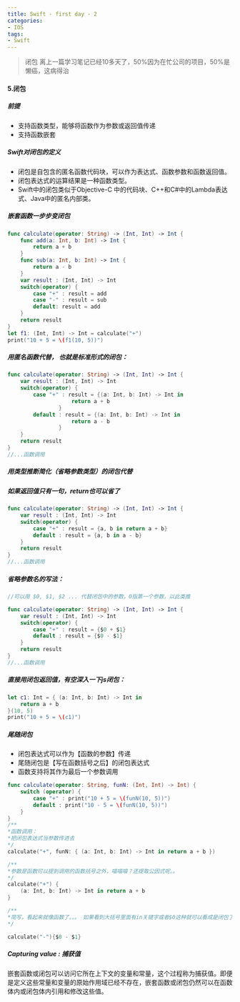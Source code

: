 ```yaml
---
title: Swift - first day - 2
categories:
- IOS
tags:
- Swift
---
```

> 闭包
离上一篇学习笔记已经10多天了，50%因为在忙公司的项目，50%是懒癌，这病得治
<!-- more -->

#### 5.闭包
##### 前提
* 支持函数类型，能够将函数作为参数或返回值传递
* 支持函数嵌套
##### Swift对闭包的定义
* 闭包是自包含的匿名函数代码块，可以作为表达式、函数参数和函数返回值。
* 闭包表达式的运算结果是一种函数类型。
* Swift中的闭包类似于Objective-C 中的代码块、C++和C#中的Lambda表达式、Java中的匿名内部类。

##### 嵌套函数一步步变闭包 
``` swift 
func calculate(operator: String) -> (Int, Int) -> Int {
	func add(a: Int, b: Int) -> Int {
		return a + b
	}
	func sub(a: Int, b: Int) -> Int {
		return a - b
	}
	var result : (Int, Int) -> Int
	switch(operator) {
		case "+" : result = add
		case "-" : result = sub
		default: result = add
	}
	return result
}
let f1: (Int, Int) -> Int = calculate("+")
print("10 + 5 = \(f1(10, 5))")
```

##### 用匿名函数代替， 也就是标准形式的闭包：
``` swift 
func calculate(operator: String) -> (Int, Int) -> Int {
	var result : (Int, Int) -> Int
	switch(operator) {
		case "+" : result = {(a: Int, b: Int) -> Int in
					return a + b
				}
		default : result = {(a: Int, b: Int) -> Int in
					return a - b
				}
	}
	return result
}
//...函数调用
```
##### 用类型推断简化（省略参数类型）的闭包代替
##### 如果返回值只有一句，return也可以省了
``` swift 
func calculate(operator: String) -> (Int, Int) -> Int {
	var result : (Int, Int) -> Int
	switch(operator) {
		case "+" : result = {a, b in return a + b}
		default : result = {a, b in a - b}
	}
	return result
}
//...函数调用
```
##### 省略参数名的写法：
``` swift 
//可以用 $0, $1, $2 ... 代替闭包中的参数，0指第一个参数，以此类推

func calculate(operator: String) -> (Int, Int) -> Int {
	var result : (Int, Int) -> Int
	switch(operator) {
		case "+" : result = {$0 + $1}
		default : result = {$0 - $1}
	}
	return result
}
//...函数调用
```
##### 直接用闭包返回值，有空深入一下js闭包：
``` swift 
let c1: Int = { (a: Int, b: Int) -> Int in
	return a + b
}(10, 5)
print("10 + 5 = \(c1)")
```

##### 尾随闭包
* 闭包表达式可以作为【函数的参数】传递
* 尾随闭包是【写在函数括号之后】的闭包表达式
* 函数支持将其作为最后一个参数调用

``` swift 
func calculate(operator: String, funN: (Int, Int) -> Int) {
	switch (operator) {
		case "+" : print("10 + 5 = \(funN(10, 5))")
		default : print("10 - 5 = \(funN(10, 5))")
	}
}
/**
*函数调用：
*把闭包表达式当参数传进去
*/
calculate("+", funN: { (a: Int, b: Int) -> Int in return a + b })

/**
*参数是函数可以提到调用的函数括号之外，喵喵喵？还提取公因式呢。。
*/
calculate("+") {
	(a: Int, b: Int) -> Int in return a + b
}

/**
*简写，看起来就像函数了。。。 如果看到大括号里面有in关键字或者$0这种就可以看成是闭包了
*/

calculate("-"){$0 - $1}
```
##### Capturing value : 捕获值
嵌套函数或闭包可以访问它所在上下文的变量和常量，这个过程称为捕获值。即便是定义这些常量和变量的原始作用域已经不存在，嵌套函数或闭包仍然可以在函数体内或闭包体内引用和修改这些值。